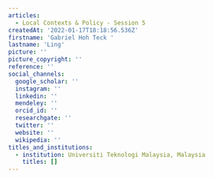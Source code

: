 ```yaml
---
articles:
  - Local Contexts & Policy - Session 5
createdAt: '2022-01-17T18:18:56.536Z'
firstname: 'Gabriel Hoh Teck '
lastname: 'Ling'
picture: ''
picture_copyright: ''
reference: ''
social_channels:
  google_scholar: ''
  instagram: ''
  linkedin: ''
  mendeley: ''
  orcid_id: ''
  researchgate: ''
  twitter: ''
  website: ''
  wikipedia: ''
titles_and_institutions:
  - institution: Universiti Teknologi Malaysia, Malaysia
    titles: []
---
```

